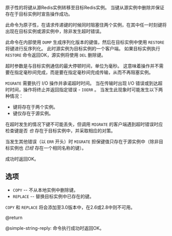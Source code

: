 原子性的将键从源Redis实例转移至目标Redis实例。
当键从源实例中删除并保证存在于目标实例时宣告操作成功。

此命令为原子性，在请求传递键的时候同时阻塞住两个实例，在其中任一时刻键将出现在目标实例或源实例中，除非发生超时错误。

此命令在内部使用 `DUMP` 生成序列化版本的键值，然后在目标实例中使用 `RESTORE` 将键进行反序列化。
此时源实例为目标实例的一个客户端。
如果目标实例执行 `RESTORE` 命令返回OK，源实例将使用 `DEL` 删除键。

超时参数是与目标实例通信的最大停顿时间，单位为毫秒。
这意味着操作并不需要在指定毫秒间完成，而是要在指定毫秒间完成传输，从而不再阻塞实例。

`MIGRATE` 需要执行 I/O 操作并承诺超时时间。
当在传输时出现 I/O 错误或到达超时时间，操作将终止并返回指定错误 - `IOERR` 。
当发生此现象时可能发生以下两种情况：

* 键将存在于两个实例。
* 键仅存在于源实例。

在超时发生的情况下键不可能丢失，但调用 `MIGRATE` 的客户端遇到超时错误时应检查键是否 _也_ 存在于目标实例中，并采取相应的对策。

当发生其他错误（以 `ERR` 开头）时 `MIGRATE` 担保键值只存在于源实例中（除非目标实例也 _已经_ 存在一个相同名称的键）。

成功时返回OK。

## 选项

* `COPY` -- 不从本地实例中删除键。
* `REPLACE` -- 替换目标实例中已存在的键。

`COPY` 和 `REPLACE` 将会添加至3.0版本中，在2.6或2.8中则不可用。

@return

@simple-string-reply: 命令执行成功时返回OK。
